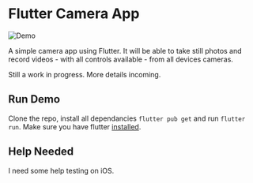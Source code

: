 # Flutter Camera App

![Demo](demo.gif)

A simple camera app using Flutter. It will be able to take still photos and record videos - with all controls available - from all devices cameras.

Still a work in progress. More details incoming.

## Run Demo

Clone the repo, install all dependancies `flutter pub get` and run `flutter run`. Make sure you have flutter [installed](https://flutter.dev/docs/get-started/install).

## Help Needed

I need some help testing on iOS.
